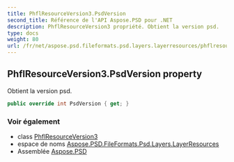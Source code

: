 ```yaml
---
title: PhflResourceVersion3.PsdVersion
second_title: Référence de l'API Aspose.PSD pour .NET
description: PhflResourceVersion3 propriété. Obtient la version psd.
type: docs
weight: 80
url: /fr/net/aspose.psd.fileformats.psd.layers.layerresources/phflresourceversion3/psdversion/
---
```

## PhflResourceVersion3.PsdVersion property

Obtient la version psd.

```csharp
public override int PsdVersion { get; }
```

### Voir également

* class [PhflResourceVersion3](../)
* espace de noms [Aspose.PSD.FileFormats.Psd.Layers.LayerResources](../../phflresourceversion3/)
* Assemblée [Aspose.PSD](../../../)


